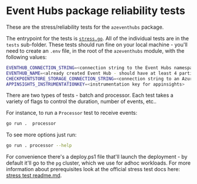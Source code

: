 # Event Hubs package reliability tests

These are the stress/reliability tests for the `azeventhubs` package.

The entrypoint for the tests is [`stress.go`](./stress.go). All of the individual tests are in the `tests` sub-folder. These tests should run fine on your local machine - you'll need to create an `.env` file, in the root of the `azeventhubs` module, with the following values:

```bash
EVENTHUB_CONNECTION_STRING=<connection string to the Event Hubs namespace>
EVENTHUB_NAME=<already created Event Hub - should have at least 4 partitions>
CHECKPOINTSTORE_STORAGE_CONNECTION_STRING=<connection string to an Azure Storage account>
APPINSIGHTS_INSTRUMENTATIONKEY=<instrumentation key for appinsights>
```

There are two types of tests - batch and processor. Each test takes a variety of flags to control the duration, number of events, etc..

For instance, to run a `Processor` test to receive events:

```bash
go run .  processor
```

To see more options just run:

```bash
go run . processor --help
```

For convenience there's a deploy.ps1 file that'll launch the deployment - by default it'll go to the `pg` cluster, which we use for adhoc workloads. For more information about prerequisites look at the official stress test docs here: [stress test readme.md](https://github.com/Azure/azure-sdk-tools/tree/main/tools/stress-cluster/chaos).

